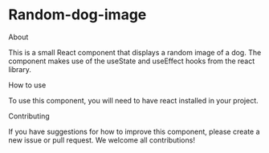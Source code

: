 # Random-dog-image

About

This is a small React component that displays a random image of a dog. The component makes use of the useState and useEffect hooks from the react library.

How to use

To use this component, you will need to have react installed in your project.

Contributing

If you have suggestions for how to improve this component, please create a new issue or pull request. We welcome all contributions!
